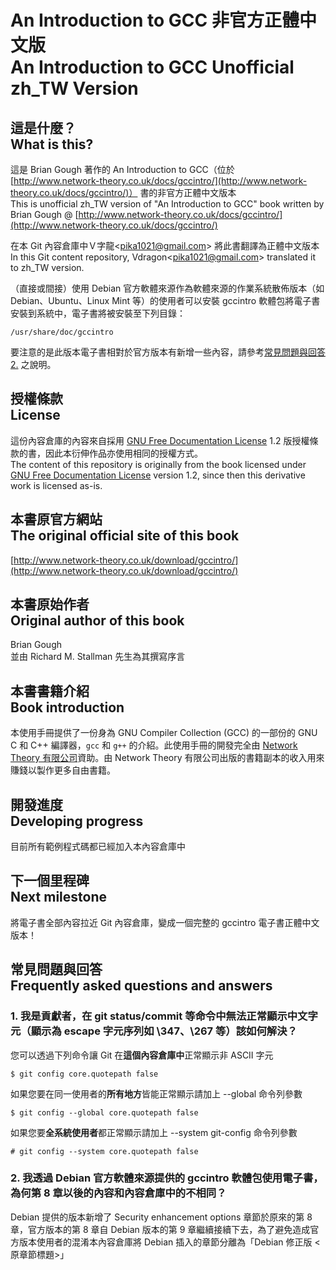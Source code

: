 # An Introduction to GCC 非官方正體中文版<br />An Introduction to GCC Unofficial zh_TW Version
## 這是什麼？<br />What is this?
這是 Brian Gough 著作的 An Introduction to GCC（位於 [http://www.network-theory.co.uk/docs/gccintro/](http://www.network-theory.co.uk/docs/gccintro/)） 書的非官方正體中文版本  
This is unofficial zh_TW version of "An Introduction to GCC" book written by Brian Gough @ [http://www.network-theory.co.uk/docs/gccintro/](http://www.network-theory.co.uk/docs/gccintro/)

在本 Git 內容倉庫中Ｖ字龍&lt;pika1021@gmail.com&gt; 將此書翻譯為正體中文版本  
In this Git content repository, Vdragon&lt;pika1021@gmail.com&gt; translated it to zh_TW version.

（直接或間接）使用 Debian 官方軟體來源作為軟體來源的作業系統散佈版本（如 Debian、Ubuntu、Linux Mint 等）的使用者可以安裝 gccintro 軟體包將電子書安裝到系統中，電子書將被安裝至下列目錄：
`````
/usr/share/doc/gccintro
`````
要注意的是此版本電子書相對於官方版本有新增一些內容，請參考[常見問題與回答 2.](#2-我透過-debian-官方軟體來源提供的-gccintro-軟體包使用電子書為何第-8-章以後的內容和程式碼倉庫中的不相同) 之說明。

## 授權條款<br />License
這份內容倉庫的內容來自採用 [GNU Free Documentation License](http://www.gnu.org/copyleft/fdl.html) 1.2 版授權條款的書，因此本衍伸作品亦使用相同的授權方式。  
The content of this repository is originally from the book licensed under [GNU Free Documentation License](http://www.gnu.org/copyleft/fdl.html) version 1.2, since then this derivative work is licensed as-is.

## 本書原官方網站<br />The original official site of this book
[http://www.network-theory.co.uk/download/gccintro/](http://www.network-theory.co.uk/download/gccintro/)

## 本書原始作者<br />Original author of this book
Brian Gough  
並由 Richard M. Stallman 先生為其撰寫序言

## 本書書籍介紹<br />Book introduction
本使用手冊提供了一份身為 GNU Compiler Collection (GCC) 的一部份的 GNU C 和 C++ 編譯器，`gcc` 和 `g++` 的介紹。此使用手冊的開發完全由 [Network Theory 有限公司](http://www.network-theory.co.uk/)資助。由 Network Theory 有限公司出版的書籍副本的收入用來賺錢以製作更多自由書籍。

## 開發進度<br />Developing progress
目前所有範例程式碼都已經加入本內容倉庫中

## 下一個里程碑<br />Next milestone
將電子書全部內容拉近 Git 內容倉庫，變成一個完整的 gccintro 電子書正體中文版本！

## 常見問題與回答<br />Frequently asked questions and answers
### 1. 我是貢獻者，在 git status/commit 等命令中無法正常顯示中文字元（顯示為 escape 字元序列如 \347、\267 等）該如何解決？
您可以透過下列命令讓 Git 在**這個內容倉庫中**正常顯示非 ASCII 字元
````
$ git config core.quotepath false
````
如果您要在同一使用者的**所有地方**皆能正常顯示請加上 --global 命令列參數
````
$ git config --global core.quotepath false
````
如果您要**全系統使用者**都正常顯示請加上 --system git-config 命令列參數
````
# git config --system core.quotepath false
````

### 2. 我透過 Debian 官方軟體來源提供的 gccintro 軟體包使用電子書，為何第 8 章以後的內容和內容倉庫中的不相同？
Debian 提供的版本新增了 Security enhancement options 章節於原來的第 8 章，官方版本的第 8 章自 Debian 版本的第 9 章繼續接續下去，為了避免造成官方版本使用者的混淆本內容倉庫將 Debian 插入的章節分離為「Debian 修正版 &lt;原章節標題&gt;」
